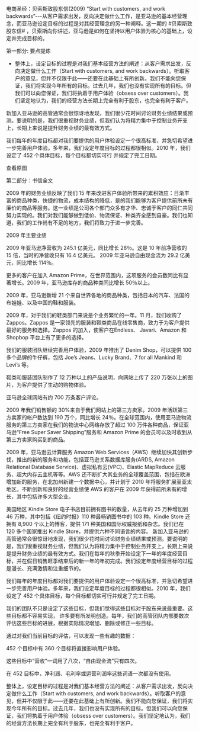 电商圣经：贝索斯致股东信(2009)
“Start with customers, and work backwards”---从客户需求出发，反向决定做什么工作，是亚马逊的基本经营理念，而亚马逊设定目标的过程是对其经营理念的另一种阐释。这一期的 #贝索斯致股东信# ，贝索斯向你讲述，亚马逊是如何在坚持以用户体验为核心的基础上，设定并完成目标的。

第一部分: 要点提炼
* 整体上，设定目标的过程是对我们基本经营方法的阐述：从客户需求出发，反向决定做什么工作（Start with customers, and work backwards）。听取客户的意见，但并不仅限于此——还要在此基础上有所创新。我们不能向您保证，我们将实现今年所有的目标。过去几年，我们也没有实现所有的目标。但我们可以向您保证，我们将执着于用户体验（obsess over customers）。我们坚定地认为，我们的经营方法长期上完全有利于股东，也完全有利于客户。



新加入亚马逊的高管通常会很惊讶地发现，我们很少花时间讨论财务业绩结果或预测。要说明的是，我们很重视财务业绩，但我们认为将精力集中于控制业务开支上，长期上来说是提升财务业绩的最有效方式。



我们每年的年度目标都对我们要提供的用户体验设定一个很高标准，并急切希望进一步完善用户体验。多年来，我们设定年度目标的过程都很相似。2010 年，我们设定了 452 个具体目标，每个目标都切实可行
并规定了完工日期。































查看原图

第二部分：书信全文




2009 年的财务业绩反映了我们 15 年来改进客户体验所带来的累积效应：日渐丰富的商品种类，快捷的物流，成本结构的降低，是的我们能够为客户提供前所未有廉价的商品等服务。这一业绩是公司各个部门众多有才华、忠诚于客户的同仁共同努力实现的。我们对我们能够做到低价、物流保证、种类齐全感到自豪。我们也知道，我们的工作尚有不足的地方，我们将致力于进一步完善。



2009 年主要业绩



2009 年亚马逊净营收为 245.1 亿美元，同比增长 28％。这是 10 年前净营收的 15 倍，当时的净营收只有
16.4 亿美元。
2009 年亚马逊自由现金流为 29.2 亿美元，同比增长 114％。



更多的客户在加入 Amazon Prime，在世界范围内，这项服务的会员数同比有显著增长。2009 年，亚马逊库存的商品种类同比增长 50％以上。


2009 年，亚马逊新增 21 个来自世界各地的商品种类，包括日本的汽车、法国的布娃娃、以及中国的鞋和服装。



2009 年，对于我们的鞋类部门来说是个业务繁忙的一年。11 月，我们收购了 Zappos。Zappos 是一家领先的服装和鞋类商品在线零售商，致力于为客户提供最好的服务和选择。Zappos 的加入，使客户在Endless、
Javari、Amazon 和 Shopbop 平台上有了更多的选择。



我们的服装团队继续完善用户体验，2009 年推出了 Denim Shop，可以提供 100 多个品牌的牛仔裤，包括
Joe’s Jeans、Lucky Brand、7 for all Mankind 和 Levi’s 等。



鞋类和服装团队制作了 12 万种以上的产品说明，向网站上传了 220 万张以上的图片，为客户提供了生动的购物体验。



亚马逊全球网站有约 700 万条客户评论。



2009 年我们销售额的 30%来自于我们网站上的第三方卖家。2009 年活跃第三方卖家的帐户数达到 190 万个，同比增长 24％。在全球范围内，使用亚马逊物流服务的第三方卖家在我们的物流中心网络存放了超过
100 万件各种商品，保证亚马逊“Free Super Saver Shipping”服务和 Amazon Prime 的会员可以及时收到从第三方卖家购买到的商品。



2009 年，亚马逊云计算服务 Amazon Web Services（AWS）继续加快其创新步伐，推出的新的服务和功能，包括亚马逊关系数据库服务(ARDS, Amazon Relational Database Service)、虚拟私有云(VPC)、Elastic
MapReduce 云服务、超大内存云主机等等。AWS 还不断扩大其业务的全球覆盖范围，包括在欧洲增加新的服务，在北加州新建一个数据中心，并计划于 2010 年将服务扩展至亚太地区。不断创新和良好的经营业绩使 AWS 的客户在 2009 年获得前所未有的增长，其中包括许多大型企业。


美国地区 Kindle Store 电子书店目前拥有图书的数量，从去年的 25 万种增加到 46 万种，其中包括《纽约时报》110 种最畅销图书中的 103 种。Kindle Store 还拥有 8,900 个以上的博客，提供 171 种美国和国际权威报纸和杂志。我们已在 120 多个国家推出 Kindle Store，并提供六种不同语言的内容。
新加入亚马逊的高管通常会很惊讶地发现，我们很少花时间讨论财务业绩结果或预测。要说明的是，我们很重视财务业绩，但我们认为将精力集中于控制业务开支上，长期上来说是提升财务业绩的最有效方式。我们在每年的秋季开始设定下一年的年度经营目标，并在假日销售旺季结束后的新一年的年初完成。我们设定年度经营目标的过程是漫长、充满激情和注重细节的。



我们每年的年度目标都对我们要提供的用户体验设定一个很高标准，并急切希望进一步完善用户体验。多年来，我们设定年度目标的过程都很相似。2010 年，我们设定了 452 个具体目标，每个目标都切实可行并规定了完工日期。



我们的团队不只是设定了这些目标，但我们觉得这些目标对于股东来说最重要。这些目标都不容易实现， 许多要有所发明创造。每年，我们的高管团队内部要数次评估这些目标的进展，根据实际情况增加、删除或修正一些目标。



通过对我们当前目标的评估，可以发现一些有趣的数据：



452 个目标中有 360 个目标将直接影响用户体验。



这些目标中“营收”一词用了八次，“自由现金流”只有四次。



在 452 目标中，净利润、毛利率或运营利润率这些词语一次都没有使用。



整体上，设定目标的过程是对我们基本经营方法的阐述：从客户需求出发，反向决定做什么工作（Start with customers, and work backwards）。听取客户的意见，但并不仅限于此——还要在此基础上有所创新。我们不能向您保证，我们将实现今年所有的目标。过去几年，我们也没有实现所有的目标。但我们可以向您保证，我们将执着于用户体验（obsess over customers）。我们坚定地认为，我们的经营方法长期上完全有利于股东，也完全有利于客户。

